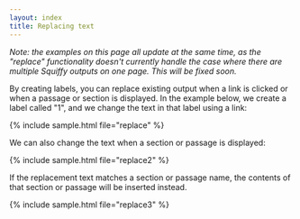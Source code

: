 ```yaml
---
layout: index
title: Replacing text
---
```


*Note: the examples on this page all update at the same time, as the "replace" functionality doesn't currently handle the case where there are multiple Squiffy outputs on one page. This will be fixed soon.*

By creating labels, you can replace existing output when a link is clicked or when a passage or section is displayed. In the example below, we create a label called "1", and we change the text in that label using a link:

{% include sample.html file="replace" %}

We can also change the text when a section or passage is displayed:

{% include sample.html file="replace2" %}

If the replacement text matches a section or passage name, the contents of that section or passage will be inserted instead.

{% include sample.html file="replace3" %}
